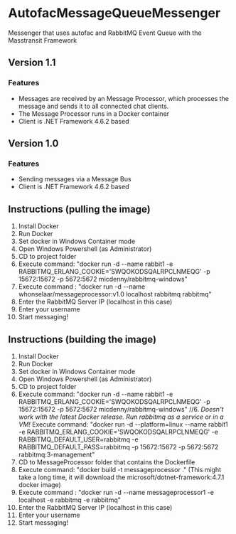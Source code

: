 # AutofacMessageQueueMessenger
Messenger that uses autofac and RabbitMQ Event Queue with the Masstransit Framework

## Version 1.1
### Features
 - Messages are received by an Message Processor, which processes the message and sends it to all connected chat clients.
 - The Message Processor runs in a Docker container
 - Client is .NET Framework 4.6.2 based

## Version 1.0
### Features
 - Sending messages via a Message Bus
 - Client is .NET Framework 4.6.2 based

 ## Instructions (pulling the image)
 1. Install Docker
 2. Run Docker
 3. Set docker in Windows Container mode
 4. Open Windows Powershell (as Administrator)
 5. CD to project folder
 6. Execute command: "docker run -d --name rabbit1 -e RABBITMQ_ERLANG_COOKIE='SWQOKODSQALRPCLNMEQG' -p 15672:15672 -p 5672:5672 micdenny/rabbitmq-windows"
 7. Execute command : "docker run -d --name whonselaar/messageprocessor:v1.0 localhost rabbitmq rabbitmq"
 8. Enter the RabbitMQ Server IP (localhost in this case)
 9. Enter your username
 10. Start messaging!

## Instructions (building the image)
 1. Install Docker
 2. Run Docker
 3. Set docker in Windows Container mode
 4. Open Windows Powershell (as Administrator)
 5. CD to project folder
 6. Execute command: "docker run -d --name rabbit1 -e RABBITMQ_ERLANG_COOKIE='SWQOKODSQALRPCLNMEQG' -p 15672:15672 -p 5672:5672 micdenny/rabbitmq-windows"
 //6. *Doesn't work with the latest Docker release. Run rabbitmq as a service or in a VM!* Execute command: "docker run -d --platform=linux --name rabbit1 -e RABBITMQ_ERLANG_COOKIE='SWQOKODSQALRPCLNMEQG' -e RABBITMQ_DEFAULT_USER=rabbitmq -e RABBITMQ_DEFAULT_PASS=rabbitmq -p 15672:15672 -p 5672:5672 rabbitmq:3-management"
 7. CD to MessageProcessor folder that contains the Dockerfile
 8. Execute command: "docker build -t messageprocessor ." (This might take a long time, it will download the microsoft/dotnet-framework:4.7.1 docker image)
 9. Execute command : "docker run -d --name messageprocessor1 -e localhost -e rabbitmq -e rabbitmq"
 10. Enter the RabbitMQ Server IP (localhost in this case)
 11. Enter your username
 12. Start messaging!
